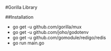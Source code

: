 #Gorilla Library

##Installation
* go get -u github.com/gorilla/mux
* go get -u github.com/joho/godotenv
* go get -u github.com/gomodule/redigo/redis
* go run main.go
